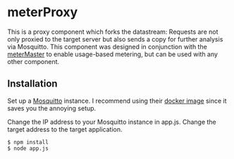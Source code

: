 # meterProxy
This is a proxy component which forks the datastream: Requests are not only proxied to the target server but also sends a copy for further analysis via Mosquitto. This component was designed in conjunction with the [meterMaster](https://github.com/SimonBortnik/meterMaster) to enable usage-based metering, but can be used with any other component.

## Installation
Set up a [Mosquitto](https://mosquitto.org/download/) instance. I recommend using their [docker image](https://hub.docker.com/_/eclipse-mosquitto) since it saves you the annoying setup.

Change the IP address to your Mosquitto instance in app.js.
Change the target address to the target application.

```shell
$ npm install
$ node app.js
```
